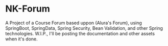 # NK-Forum
A Project of a Course Forum based uppon (Alura's Forum), using SpringBoot, SpringData, Spring Security, Bean Validation, and other Spring technologies.
W.I.P., I'll be posting the documentation and other assets when it's done.